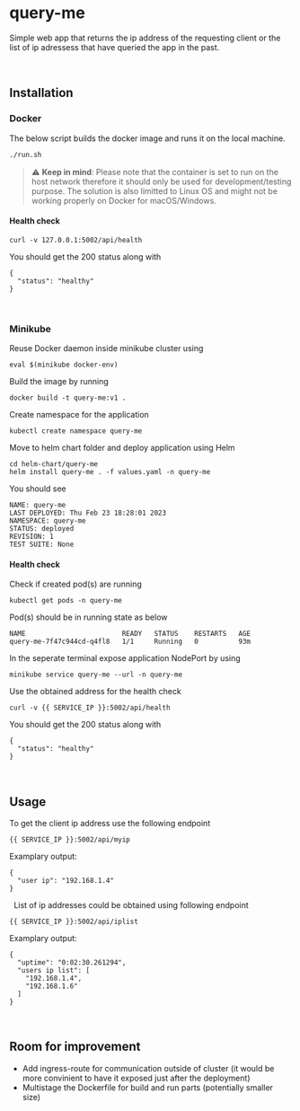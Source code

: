 # query-me
Simple web app that returns the ip address of the requesting client or the list of ip adressess that have queried the app in the past.

&nbsp;
## Installation
### Docker 

The below script builds the docker image and runs it on the local machine.
``` sh
./run.sh
```

> :warning: **Keep in mind**: Please note that the container is set to run on the host network therefore it should only be used for development/testing purpose. The solution is also limitted to Linux OS and might not be working properly on Docker for macOS/Windows.

#### Health check
```console
curl -v 127.0.0.1:5002/api/health
```
You should get the 200 status along with
```console
{
  "status": "healthy"
}
```

&nbsp;
### Minikube

Reuse Docker daemon inside minikube cluster using
```console
eval $(minikube docker-env)
```

Build the image by running
```console
docker build -t query-me:v1 .
```

Create namespace for the application
```console
kubectl create namespace query-me
```

Move to helm chart folder and deploy application using Helm
```console
cd helm-chart/query-me
helm install query-me . -f values.yaml -n query-me
```

You should see
```console
NAME: query-me
LAST DEPLOYED: Thu Feb 23 18:28:01 2023
NAMESPACE: query-me
STATUS: deployed
REVISION: 1
TEST SUITE: None
```

#### Health check

Check if created pod(s) are running
```console
kubectl get pods -n query-me
```

Pod(s) should be in running state as below
```
NAME                        READY   STATUS    RESTARTS   AGE
query-me-7f47c944cd-q4fl8   1/1     Running   0          93m
```

In the seperate terminal expose application NodePort by using
```console
minikube service query-me --url -n query-me
```

Use the obtained address for the health check
```console
curl -v {{ SERVICE_IP }}:5002/api/health
```

You should get the 200 status along with
```console
{
  "status": "healthy"
}
```

&nbsp;
## Usage

To get the client ip address use the following endpoint
```console
{{ SERVICE_IP }}:5002/api/myip
```

Examplary output:
```
{
  "user ip": "192.168.1.4"
}
```
&nbsp;
List of ip addresses could be obtained using following endpoint
```console
{{ SERVICE_IP }}:5002/api/iplist
```
Examplary output:
```
{
  "uptime": "0:02:30.261294",
  "users ip list": [
    "192.168.1.4",
    "192.168.1.6"
  ]
}
```
&nbsp;
## Room for improvement
- Add ingress-route for communication outside of cluster (it would be more convinient to have it exposed just after the deployment)
- Multistage the Dockerfile for build and run parts (potentially smaller size)








